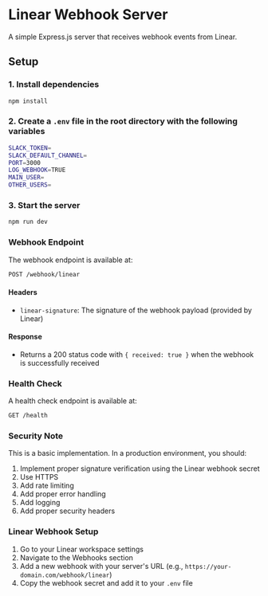 # Linear Webhook Server

A simple Express.js server that receives webhook events from Linear.

## Setup

### 1. Install dependencies

```bash
npm install
```

### 2. Create a `.env` file in the root directory with the following variables

```bash
SLACK_TOKEN=
SLACK_DEFAULT_CHANNEL=
PORT=3000
LOG_WEBHOOK=TRUE
MAIN_USER=
OTHER_USERS=
```

### 3. Start the server

```bash
npm run dev
```

### Webhook Endpoint

The webhook endpoint is available at:

```bash
POST /webhook/linear
```

#### Headers

- `linear-signature`: The signature of the webhook payload (provided by Linear)

#### Response

- Returns a 200 status code with `{ received: true }` when the webhook is successfully received

### Health Check

A health check endpoint is available at:

```bash
GET /health
```

### Security Note

This is a basic implementation. In a production environment, you should:

1. Implement proper signature verification using the Linear webhook secret
2. Use HTTPS
3. Add rate limiting
4. Add proper error handling
5. Add logging
6. Add proper security headers

### Linear Webhook Setup

1. Go to your Linear workspace settings
2. Navigate to the Webhooks section
3. Add a new webhook with your server's URL (e.g., `https://your-domain.com/webhook/linear`)
4. Copy the webhook secret and add it to your `.env` file
